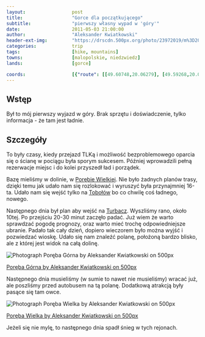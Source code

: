 ```yaml
---
layout:                 post
title:                  "Gorce dla początkującego"
subtitle:               "pierwszy własny wypad w 'góry'"
date:                   2011-05-03 21:00:00
author:                 "Aleksander Kwiatkowski"
header-ext-img:         "https://drscdn.500px.org/photo/23972019/m%3D2048/86a68c26bb4cf5b84c890ee96e4a3f1c"
categories:             trip
tags:                   [hike, mountains]
towns:                  [malopolskie, niedzwiedz]
lands:                  [gorce]

coords:                 [{"route": [[49.60748,20.06279], [49.59268,20.08082], [49.58561,20.07807], [49.57938,20.06863]], "type": "hike"}]
---
```


[wiki-tobolow]:         https://pl.wikipedia.org/wiki/Tobo%C5%82%C3%B3w
[wiki-poreba]:          https://pl.wikipedia.org/wiki/Por%C4%99ba_Wielka_(powiat_limanowski)
[wiki-turbacz]:         https://pl.wikipedia.org/wiki/Turbacz

Wstęp
-----

Był to mój pierwszy wyjazd w góry. Brak sprzętu i doświadczenie, tylko informacja - że tam jest ładnie.

Szczegóły
---------

To były czasy, kiedy przejazd TLKą i możliwość bezproblemowego oparcia się o ścianę w pociągu była sporym sukcesem.
Później wprowadzili pełną rezerwacje miejsc i do kolei przyszedł ład i porządek.

Bazę mieliśmy w dolinie, w [Porębie Wielkiej][wiki-poreba].
Nie było żadnych planów trasy, dzięki temu jak udało nam się rozlokować i wyruszyć była przynajmniej 16-ta. Udało nam się
wejść tylko na [Tobołów][wiki-tobolow] bo co chwilę coś ładnego, nowego.

Następnego dnia był plan aby wejść na [Turbacz][wiki-turbacz]. Wyszliśmy rano, około 10tej. Po przejściu 20-30 minut zaczęło padać.
Już wiem że warto sprawdzać pogodę prognozy, oraz warto mieć trochę odpowiedniejsze ubranie. Padało tak cały dzień, dopiero
wieczorem było można wyjść i pozwiedzać wioskę. Udało się nam znaleźć polanę, położoną bardzo blisko, ale z której jest widok
na całą dolinę.

<div class="pixels-photo">
  <p><img src="https://drscdn.500px.org/photo/29288073/m%3D900/6649c40fd373786cedbe69c5aa9448b7" alt="Photograph Poręba Górna by Aleksander Kwiatkowski on 500px"></p>
  <a href="https://500px.com/photo/29288073/por%C4%99ba-g%C3%B3rna-by-aleksander-kwiatkowski">Poręba Górna by Aleksander Kwiatkowski on 500px</a>
</div>
<script type="text/javascript" src="https://500px.com/embed.js"></script>

Następnego dnia musieliśmy (w sumie to nawet nie musieliśmy) wracać już, ale poszliśmy przed autobusem na tą polanę.
Dodatkową atrakcją były pasące się tam owce.

<div class="pixels-photo">
  <p><img src="https://drscdn.500px.org/photo/23972025/m%3D900/18b5d50d25aaa05a6840bd81c0015ac2" alt="Photograph Poręba Wielka by Aleksander Kwiatkowski on 500px"></p>
  <a href="https://500px.com/photo/23972025/por%C4%99ba-wielka-by-aleksander-kwiatkowski">Poręba Wielka by Aleksander Kwiatkowski on 500px</a>
</div>
<script type="text/javascript" src="https://500px.com/embed.js"></script>

Jeżeli się nie mylę, to następnego dnia spadł śnieg w tych rejonach.
